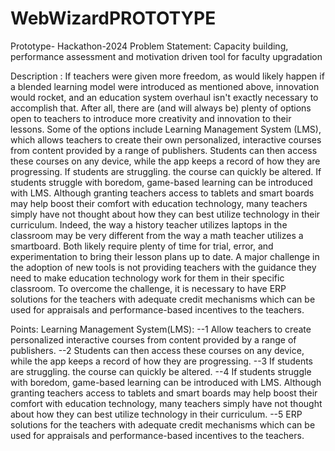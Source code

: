# WebWizardPROTOTYPE
Prototype- Hackathon-2024
Problem Statement: Capacity building, performance assessment and motivation driven tool for faculty upgradation


Description : If teachers were given more freedom, as would likely happen if a blended learning model were introduced as mentioned above, innovation would rocket, and an education system overhaul isn't exactly necessary to accomplish that. After all, there are (and will always be) plenty of options open to teachers to introduce more creativity and innovation to their lessons. Some of the options include Learning Management System (LMS), which allows teachers to create their own personalized, interactive courses from content provided by a range of publishers. Students can then access these courses on any device, while the app keeps a record of how they are progressing. If students are struggling. the course can quickly be altered. If students struggle with boredom, game-based learning can be introduced with LMS. Although granting teachers access to tablets and smart boards may help boost their comfort with education technology, many teachers simply have not thought about how they can best utilize technology in their curriculum. Indeed, the way a history teacher utilizes laptops in the classroom may be very different from the way a math teacher utilizes a smartboard. Both likely require plenty of time for trial, error, and experimentation to bring their lesson plans up to date. A major challenge in the adoption of new tools is not providing teachers with the guidance they need to make education technology work for them in their specific classroom. To overcome the challenge, it is necessary to have ERP solutions for the teachers with adequate credit mechanisms which can be used for appraisals and performance-based incentives to the teachers.

Points:
    Learning Management System(LMS):
        --1 Allow teachers to create personalized interactive courses from content provided by a range of publishers.
        --2 Students can then access these courses on any device, while the app keeps a record of how they are progressing.
        --3 If students are struggling. the course can quickly be altered.
        --4 If students struggle with boredom, game-based learning can be introduced with LMS. Although granting teachers access to tablets and smart boards may help boost their comfort with education technology, many teachers simply have not thought about how they can best utilize technology in their curriculum.
        --5  ERP solutions for the teachers with adequate credit mechanisms which can be used for appraisals and performance-based incentives to the teachers.
